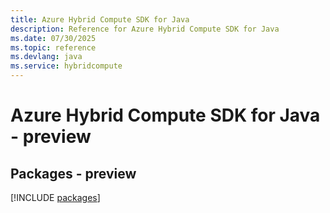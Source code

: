 ```yaml
---
title: Azure Hybrid Compute SDK for Java
description: Reference for Azure Hybrid Compute SDK for Java
ms.date: 07/30/2025
ms.topic: reference
ms.devlang: java
ms.service: hybridcompute
---
```

# Azure Hybrid Compute SDK for Java - preview
## Packages - preview
[!INCLUDE [packages](hybrid-compute-index.md)]